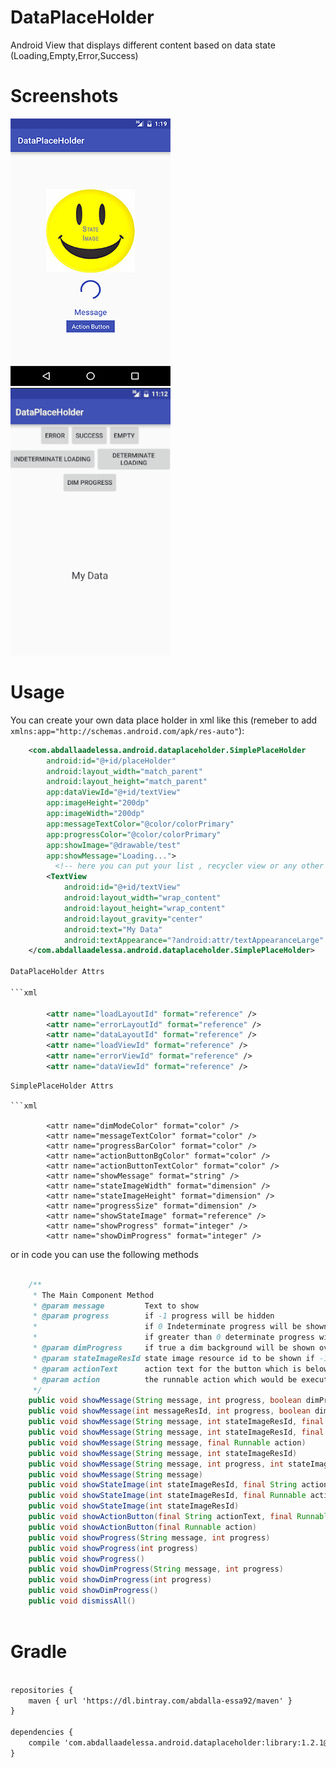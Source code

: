 # DataPlaceHolder
Android View that displays different content based on data state (Loading,Empty,Error,Success) 
# Screenshots

![alt tag](https://github.com/abdallaadelessa/DataPlaceHolder/blob/master/screenshots/screenshot2.png)
![alt tag](https://github.com/abdallaadelessa/DataPlaceHolder/blob/master/screenshots/screenshot.gif)

# Usage
You can create your own data place holder in xml like this (remeber to add ```xmlns:app="http://schemas.android.com/apk/res-auto"```):

```xml
    <com.abdallaadelessa.android.dataplaceholder.SimplePlaceHolder
        android:id="@+id/placeHolder"
        android:layout_width="match_parent"
        android:layout_height="match_parent"
        app:dataViewId="@+id/textView"
        app:imageHeight="200dp"
        app:imageWidth="200dp"
        app:messageTextColor="@color/colorPrimary"
        app:progressColor="@color/colorPrimary"
        app:showImage="@drawable/test"
        app:showMessage="Loading...">
          <!-- here you can put your list , recycler view or any other content -->
        <TextView
            android:id="@+id/textView"
            android:layout_width="wrap_content"
            android:layout_height="wrap_content"
            android:layout_gravity="center"
            android:text="My Data"
            android:textAppearance="?android:attr/textAppearanceLarge" />
    </com.abdallaadelessa.android.dataplaceholder.SimplePlaceHolder>
    
DataPlaceHolder Attrs

```xml

        <attr name="loadLayoutId" format="reference" />
        <attr name="errorLayoutId" format="reference" />
        <attr name="dataLayoutId" format="reference" />
        <attr name="loadViewId" format="reference" />
        <attr name="errorViewId" format="reference" />
        <attr name="dataViewId" format="reference" />

```
```
SimplePlaceHolder Attrs

```xml

        <attr name="dimModeColor" format="color" />
        <attr name="messageTextColor" format="color" />
        <attr name="progressBarColor" format="color" />
        <attr name="actionButtonBgColor" format="color" />
        <attr name="actionButtonTextColor" format="color" />
        <attr name="showMessage" format="string" />
        <attr name="stateImageWidth" format="dimension" />
        <attr name="stateImageHeight" format="dimension" />
        <attr name="progressSize" format="dimension" />
        <attr name="showStateImage" format="reference" />
        <attr name="showProgress" format="integer" />
        <attr name="showDimProgress" format="integer" />

```

or in code you can use the following methods

```Java

    /**
     * The Main Component Method
     * @param message         Text to show
     * @param progress        if -1 progress will be hidden
     *                        if 0 Indeterminate progress will be shown
     *                        if greater than 0 determinate progress will be shown using the given progress
     * @param dimProgress     if true a dim background will be shown over the content and behind the component views
     * @param stateImageResId state image resource id to be shown if -1 no image will be shown
     * @param actionText      action text for the button which is below the message text view if -1 the default text will be used
     * @param action          the runnable action which would be executed when the action button is clicked if null no action will be executed
     */
    public void showMessage(String message, int progress, boolean dimProgress, int stateImageResId, final String actionText, final Runnable action)
    public void showMessage(int messageResId, int progress, boolean dimProgress, int stateImageResId, final int actionTextResId, final Runnable action)
    public void showMessage(String message, int stateImageResId, final String actionText, final Runnable action)
    public void showMessage(String message, int stateImageResId, final Runnable action)
    public void showMessage(String message, final Runnable action) 
    public void showMessage(String message, int stateImageResId)
    public void showMessage(String message, int progress, int stateImageResId)
    public void showMessage(String message)
    public void showStateImage(int stateImageResId, final String actionText, final Runnable action)
    public void showStateImage(int stateImageResId, final Runnable action)
    public void showStateImage(int stateImageResId) 
    public void showActionButton(final String actionText, final Runnable action) 
    public void showActionButton(final Runnable action)
    public void showProgress(String message, int progress)
    public void showProgress(int progress)
    public void showProgress()
    public void showDimProgress(String message, int progress)
    public void showDimProgress(int progress)
    public void showDimProgress()
    public void dismissAll()
 
```

# Gradle 
```xml

repositories { 
    maven { url 'https://dl.bintray.com/abdalla-essa92/maven' }
}

dependencies {
    compile 'com.abdallaadelessa.android.dataplaceholder:library:1.2.1@aar'
}

```
